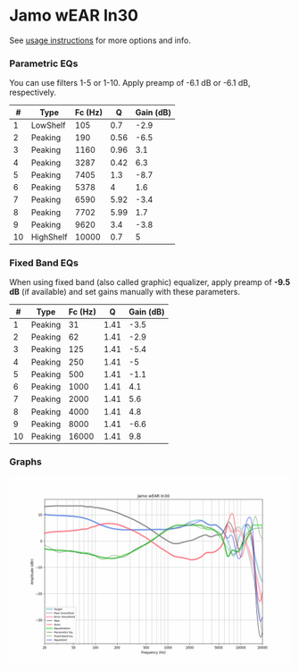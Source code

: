 # Jamo wEAR In30
See [usage instructions](https://github.com/jaakkopasanen/AutoEq#usage) for more options and info.

### Parametric EQs
You can use filters 1-5 or 1-10. Apply preamp of -6.1 dB or -6.1 dB, respectively.

|   # | Type      |   Fc (Hz) |    Q |   Gain (dB) |
|-----|-----------|-----------|------|-------------|
|   1 | LowShelf  |       105 | 0.7  |        -2.9 |
|   2 | Peaking   |       190 | 0.56 |        -6.5 |
|   3 | Peaking   |      1160 | 0.96 |         3.1 |
|   4 | Peaking   |      3287 | 0.42 |         6.3 |
|   5 | Peaking   |      7405 | 1.3  |        -8.7 |
|   6 | Peaking   |      5378 | 4    |         1.6 |
|   7 | Peaking   |      6590 | 5.92 |        -3.4 |
|   8 | Peaking   |      7702 | 5.99 |         1.7 |
|   9 | Peaking   |      9620 | 3.4  |        -3.8 |
|  10 | HighShelf |     10000 | 0.7  |         5   |

### Fixed Band EQs
When using fixed band (also called graphic) equalizer, apply preamp of **-9.5 dB** (if available) and set gains manually with these parameters.

|   # | Type    |   Fc (Hz) |    Q |   Gain (dB) |
|-----|---------|-----------|------|-------------|
|   1 | Peaking |        31 | 1.41 |        -3.5 |
|   2 | Peaking |        62 | 1.41 |        -2.9 |
|   3 | Peaking |       125 | 1.41 |        -5.4 |
|   4 | Peaking |       250 | 1.41 |        -5   |
|   5 | Peaking |       500 | 1.41 |        -1.1 |
|   6 | Peaking |      1000 | 1.41 |         4.1 |
|   7 | Peaking |      2000 | 1.41 |         5.6 |
|   8 | Peaking |      4000 | 1.41 |         4.8 |
|   9 | Peaking |      8000 | 1.41 |        -6.6 |
|  10 | Peaking |     16000 | 1.41 |         9.8 |

### Graphs
![](./Jamo%20wEAR%20In30.png)
